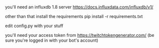 you'll need an influxdb 1.8 server
https://docs.influxdata.com/influxdb/v1/

other than that install the requirements
pip install -r requirements.txt

edit config.py with your stuff

you'll need your access token from https://twitchtokengenerator.com/
(be sure you're logged in with your bot's account)